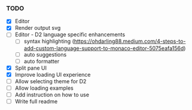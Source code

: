 ### TODO

- [x] Editor
- [x] Render output svg
- [ ] Editor - D2 language specific enhancements
  - [ ] syntax highlighting (https://ohdarling88.medium.com/4-steps-to-add-custom-language-support-to-monaco-editor-5075eafa156d)
  - [ ] auto suggestions
  - [ ] auto formatter
- [x] Split pane UI
- [x] Improve loading UI experience
- [ ] Allow selecting theme for D2
- [ ] Allow loading examples
- [ ] Add instruction on how to use
- [ ] Write full readme
